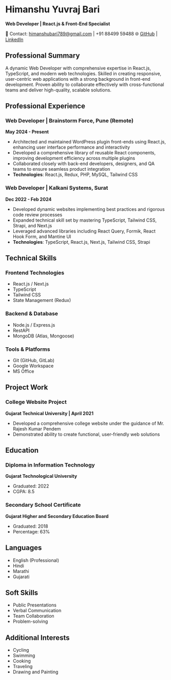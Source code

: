 # Himanshu Yuvraj Bari
**Web Developer | React.js & Front-End Specialist**

📍 Contact: himanshubari789@gmail.com | +91 88499 59488
🌐 [GitHub](https://github.com/HimanshuBari21) | [LinkedIn](https://www.linkedin.com/in/himanshu-bari-8b31071b1/)

## Professional Summary
A dynamic Web Developer with comprehensive expertise in React.js, TypeScript, and modern web technologies. Skilled in creating responsive, user-centric web applications with a strong background in front-end development. Proven ability to collaborate effectively with cross-functional teams and deliver high-quality, scalable solutions.

## Professional Experience

### Web Developer | Brainstorm Force, Pune (Remote)
**May 2024 - Present**
- Architected and maintained WordPress plugin front-ends using React.js, enhancing user interface performance and interactivity
- Developed a comprehensive library of reusable React components, improving development efficiency across multiple plugins
- Collaborated closely with back-end developers, designers, and QA teams to ensure seamless product integration
- **Technologies**: React.js, Redux, PHP, MySQL, Tailwind CSS

### Web Developer | Kalkani Systems, Surat
**Dec 2022 - Feb 2024**
- Developed dynamic websites implementing best practices and rigorous code review processes
- Expanded technical skill set by mastering TypeScript, Tailwind CSS, Strapi, and Next.js
- Leveraged advanced libraries including React Query, Formik, React Hook Form, and Mantine UI
- **Technologies**: TypeScript, React.js, Next.js, Tailwind CSS, Strapi

## Technical Skills
### Frontend Technologies
- React.js / Next.js
- TypeScript
- Tailwind CSS
- State Management (Redux)

### Backend & Database
- Node.js / Express.js
- RestAPI
- MongoDB (Atlas, Mongoose)

### Tools & Platforms
- Git (GitHub, GitLab)
- Google Workspace
- MS Office

## Project Work
### College Website Project
**Gujarat Technical University | April 2021**
- Developed a comprehensive college website under the guidance of Mr. Rajesh Kumar Pendem
- Demonstrated ability to create functional, user-friendly web solutions

## Education
### Diploma in Information Technology
**Gujarat Technological University**
- Graduated: 2022
- CGPA: 8.5

### Secondary School Certificate
**Gujarat Higher and Secondary Education Board**
- Graduated: 2018
- Percentage: 63%

## Languages
- English (Professional)
- Hindi
- Marathi
- Gujarati

## Soft Skills
- Public Presentations
- Verbal Communication
- Team Collaboration
- Problem-solving

## Additional Interests
- Cycling
- Swimming
- Cooking
- Traveling
- Drawing and Painting
